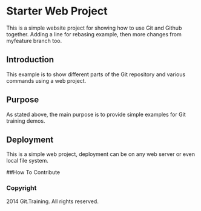 # Starter Web Project

This is a simple website project for showing how to use Git and Github together. Adding a line for rebasing example, then more changes from myfeature branch too.
## Introduction

This example is to show different parts of the Git repository and various commands using a web project. 

## Purpose

As stated above, the main purpose is to provide simple examples for Git training demos.

## Deployment

This is a simple web project, deployment can be on any web server or even local file system.

##How To Contribute


### Copyright

2014 Git.Training. All rights reserved.